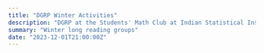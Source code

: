 ```yaml
---
title: "DGRP Winter Activities"
description: "DGRP at the Students' Math Club at Indian Statistical Institute, Kolkata."
summary: "Winter long reading groups"
date: "2023-12-01T21:00:00Z"
---
```

